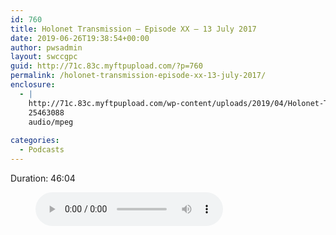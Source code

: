 ```yaml
---
id: 760
title: Holonet Transmission – Episode XX – 13 July 2017
date: 2019-06-26T19:38:54+00:00
author: pwsadmin
layout: swccgpc
guid: http://71c.83c.myftpupload.com/?p=760
permalink: /holonet-transmission-episode-xx-13-july-2017/
enclosure:
  - |
    http://71c.83c.myftpupload.com/wp-content/uploads/2019/04/Holonet-Transmission-–-Episode-XX-–-13-July-2017.mp3
    25463088
    audio/mpeg
    
categories:
  - Podcasts
---
```

 

Duration: 46:04<figure class="wp-block-audio"><audio controls src="http://71c.83c.myftpupload.com/wp-content/uploads/2019/04/Holonet-Transmission-–-Episode-XX-–-13-July-2017.mp3"></audio></figure>